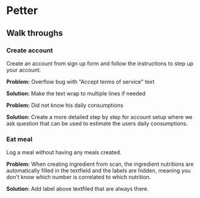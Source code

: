 # Petter

## Walk throughs

### Create account

Create an account from sign up form and follow the instructions to step up your account.

**Problem:** Overflow bug with "Accept terms of service" text

**Solution:** Make the text wrap to multiple lines if needed

**Problem:** Did not know his daily consumptions

**Solution:** Create a more detailed step by step for account setup where we ask question that can be used to estimate the users daily consumptions.

### Eat meal

Log a meal without having any meals created.

**Problem:** When creating ingredient from scan, the ingredient nutritions are automatically filled in the textfield and the labels are hidden, meaning you don't know which number is correlated to which nutrition.

**Solution:** Add label above textfiled that are always there.
